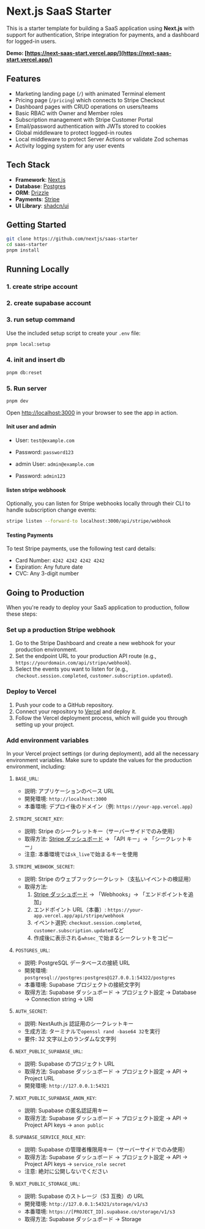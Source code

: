 # Next.js SaaS Starter

This is a starter template for building a SaaS application using **Next.js** with support for authentication, Stripe integration for payments, and a dashboard for logged-in users.

**Demo: [https://next-saas-start.vercel.app/](https://next-saas-start.vercel.app/)**

## Features

- Marketing landing page (`/`) with animated Terminal element
- Pricing page (`/pricing`) which connects to Stripe Checkout
- Dashboard pages with CRUD operations on users/teams
- Basic RBAC with Owner and Member roles
- Subscription management with Stripe Customer Portal
- Email/password authentication with JWTs stored to cookies
- Global middleware to protect logged-in routes
- Local middleware to protect Server Actions or validate Zod schemas
- Activity logging system for any user events

## Tech Stack

- **Framework**: [Next.js](https://nextjs.org/)
- **Database**: [Postgres](https://www.postgresql.org/)
- **ORM**: [Drizzle](https://orm.drizzle.team/)
- **Payments**: [Stripe](https://stripe.com/)
- **UI Library**: [shadcn/ui](https://ui.shadcn.com/)

## Getting Started

```bash
git clone https://github.com/nextjs/saas-starter
cd saas-starter
pnpm install
```

## Running Locally

### 1. create stripe account

### 2. create supabase account

### 3. run setup command

Use the included setup script to create your `.env` file:

```bash
pnpm local:setup
```

### 4. init and insert db

```bash
pnpm db:reset
```

### 5. Run server

```bash
pnpm dev
```

Open [http://localhost:3000](http://localhost:3000) in your browser to see the app in action.

#### Init user and admin

- User: `test@example.com`
- Password: `password123`

- admin User: `admin@example.com`
- Password: `admin123`

#### listen stripe webhoook

Optionally, you can listen for Stripe webhooks locally through their CLI to handle subscription change events:

```bash
stripe listen --forward-to localhost:3000/api/stripe/webhook
```

#### Testing Payments

To test Stripe payments, use the following test card details:

- Card Number: `4242 4242 4242 4242`
- Expiration: Any future date
- CVC: Any 3-digit number

## Going to Production

When you're ready to deploy your SaaS application to production, follow these steps:

### Set up a production Stripe webhook

1. Go to the Stripe Dashboard and create a new webhook for your production environment.
2. Set the endpoint URL to your production API route (e.g., `https://yourdomain.com/api/stripe/webhook`).
3. Select the events you want to listen for (e.g., `checkout.session.completed`, `customer.subscription.updated`).

### Deploy to Vercel

1. Push your code to a GitHub repository.
2. Connect your repository to [Vercel](https://vercel.com/) and deploy it.
3. Follow the Vercel deployment process, which will guide you through setting up your project.

### Add environment variables

In your Vercel project settings (or during deployment), add all the necessary environment variables. Make sure to update the values for the production environment, including:

1. `BASE_URL`:

   - 説明: アプリケーションのベース URL
   - 開発環境: `http://localhost:3000`
   - 本番環境: デプロイ後のドメイン（例: `https://your-app.vercel.app`）

2. `STRIPE_SECRET_KEY`:

   - 説明: Stripe のシークレットキー（サーバーサイドでのみ使用）
   - 取得方法: [Stripe ダッシュボード](https://dashboard.stripe.com/apikeys) → 「API キー」→ 「シークレットキー」
   - 注意: 本番環境では`sk_live`で始まるキーを使用

3. `STRIPE_WEBHOOK_SECRET`:

   - 説明: Stripe のウェブフックシークレット（支払いイベントの検証用）
   - 取得方法:
     1. [Stripe ダッシュボード](https://dashboard.stripe.com/webhooks) → 「Webhooks」→ 「エンドポイントを追加」
     2. エンドポイント URL（本番）: `https://your-app.vercel.app/api/stripe/webhook`
     3. イベント選択: `checkout.session.completed`, `customer.subscription.updated`など
     4. 作成後に表示される`whsec_`で始まるシークレットをコピー

4. `POSTGRES_URL`:

   - 説明: PostgreSQL データベースの接続 URL
   - 開発環境: `postgresql://postgres:postgres@127.0.0.1:54322/postgres`
   - 本番環境: Supabase プロジェクトの接続文字列
   - 取得方法: Supabase ダッシュボード → プロジェクト設定 → Database → Connection string → URI

5. `AUTH_SECRET`:

   - 説明: NextAuth.js 認証用のシークレットキー
   - 生成方法: ターミナルで`openssl rand -base64 32`を実行
   - 要件: 32 文字以上のランダムな文字列

6. `NEXT_PUBLIC_SUPABASE_URL`:

   - 説明: Supabase のプロジェクト URL
   - 取得方法: Supabase ダッシュボード → プロジェクト設定 → API → Project URL
   - 開発環境: `http://127.0.0.1:54321`

7. `NEXT_PUBLIC_SUPABASE_ANON_KEY`:

   - 説明: Supabase の匿名認証用キー
   - 取得方法: Supabase ダッシュボード → プロジェクト設定 → API → Project API keys → `anon public`

8. `SUPABASE_SERVICE_ROLE_KEY`:

   - 説明: Supabase の管理者権限用キー（サーバーサイドでのみ使用）
   - 取得方法: Supabase ダッシュボード → プロジェクト設定 → API → Project API keys → `service_role secret`
   - 注意: 絶対に公開しないでください

9. `NEXT_PUBLIC_STORAGE_URL`:
   - 説明: Supabase のストレージ（S3 互換）の URL
   - 開発環境: `http://127.0.0.1:54321/storage/v1/s3`
   - 本番環境: `https://[PROJECT_ID].supabase.co/storage/v1/s3`
   - 取得方法: Supabase ダッシュボード → Storage
